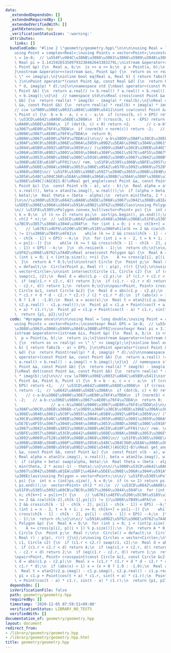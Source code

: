 ```yaml
---
data:
  _extendedDependsOn: []
  _extendedRequiredBy: []
  _extendedVerifiedWith: []
  _pathExtension: hpp
  _verificationStatusIcon: ':warning:'
  attributes:
    links: []
  bundledCode: "#line 2 \"geometry/geometry.hpp\"\n\n\n\nusing Real = long double;\n\
    using Point = complex<Real>;\nusing Points = vector<Point>;\nconstexpr Real EPS\
    \ = 1e-8;  // \u554F\u984C\u306B\u3088\u3063\u3066\u5909\u3048\u308B\uFF01\nconstexpr\
    \ Real pi = 3.141592653589793238462643383279L;\nistream &operator>>(istream &is,\
    \ Point &p) {\n  Real a, b;\n  is >> a >> b;\n  p = Point(a, b);\n  return is;\n\
    }\nostream &operator<<(ostream &os, Point &p) {\n  return os << real(p) << \"\
    \ \" << imag(p);\n}\ninline bool eq(Real a, Real b) { return fabs(b - a) < EPS;\
    \ }\n\nPoint operator*(const Point &p, const Real &d) {\n  return Point(real(p)\
    \ * d, imag(p) * d);\n}\n\nnamespace std {\nbool operator<(const Point &a, const\
    \ Point &b) {\n  return a.real() != b.real() ? a.real() < b.real() : a.imag()\
    \ < b.imag();\n}\n}  // namespace std\n\nReal cross(const Point &a, const Point\
    \ &b) {\n  return real(a) * imag(b) - imag(a) * real(b);\n}\nReal dot(const Point\
    \ &a, const Point &b) {\n  return real(a) * real(b) + imag(a) * imag(b);\n}\n\n\
    // ccw \u70B9\u306E\u9032\u884C\u65B9\u5411\nint ccw(const Point &a, Point b,\
    \ Point c) {\n  b = b - a, c = c - a;\n  if (cross(b, c) > EPS) return +1;   //\
    \ \u53CD\u6642\u8A08\u56DE\u308A\n  if (cross(b, c) < -EPS) return -1;  // \u6642\
    \u8A08\u56DE\u308A\n  if (dot(b, c) < 0) return +2;       // c-a-b\u306E\u9806\
    \u3067\u4E00\u76F4\u7DDA\n  if (norm(b) < norm(c)) return -2;   // a-b-c\u306E\
    \u9806\u3067\u4E00\u76F4\u7DDA\n  return 0;                           // a-c-b\u306E\
    \u9806\u3067\u4E00\u76F4\u7DDA\n}\n\n// a-b\u30D9\u30AF\u30C8\u30EB\u3068b-c\u30D9\
    \u30AF\u30C8\u30EB\u306E\u306A\u3059\u89D2\u5EA6\u306E\u3046\u3061\u5C0F\u3055\
    \u3044\u65B9\u3092\u8FD4\u3059\n// (\u30D9\u30AF\u30C8\u30EB\u540C\u58EB\u306E\
    \u306A\u3059\u89D2\u3001\u3059\u306A\u308F\u3061\u5E7E\u4F55\u3067\u3044\u3046\
    \u3068\u3053\u308D\u306E\u300C\u5916\u89D2\u300D\u3067\u3042\u308B\u3053\u3068\
    \u306B\u6CE8\u610F\uFF01)\n// rem. \u51F8\u5305\u306B\u5BFE\u3057\u3066\u53CD\u6642\
    \u8A08\u56DE\u308A\u306B\u3053\u306E\u95A2\u6570\u3092\u9069\u7528\u3059\u308B\
    \u3068\u3001\n// \u51F8\u5305\u306E\u5927\u304D\u3055\u306B\u304B\u304B\u308F\u3089\
    \u305A\u548C\u304C360\u5EA6\u306B\u306A\u308B(\u3044\u308F\u3086\u308B\u5916\u89D2\
    \u306E\u548C)(AGC021-B)\nReal get_angle(const Point &a, const Point &b, const\
    \ Point &c) {\n  const Point v(b - a), w(c - b);\n  Real alpha = atan2(v.imag(),\
    \ v.real()), beta = atan2(w.imag(), w.real());\n  if (alpha > beta) swap(alpha,\
    \ beta);\n  Real theta = (beta - alpha);\n  return min(theta, 2 * acos(-1) - theta);\n\
    }\n\n//\u3000\u53CD\u6642\u8A08\u56DE\u308A\u3067\u3042\u308B\u81EA\u5DF1\u4EA4\
    \u5DEE\u306E\u306A\u3044\u591A\u89D2\u5F62\u306Eclass\nusing Polygon = vector<Point>;\n\
    \n// \u51F8\u5305\nPolygon convex_hull(vector<Point> ps) {\n  int n = (int)ps.size(),\
    \ k = 0;\n  if (n <= 2) return ps;\n  sort(ps.begin(), ps.end());\n  vector<Point>\
    \ ch(2 * n);\n  // \u53CD\u6642\u8A08\u5468\u308A\u306B\u51F8\u5305\u3092\u69CB\
    \u7BC9\u3057\u3066\u3044\u304F\n  for (int i = 0; i < n; ch[k++] = ps[i++]) {\n\
    \    // \u6761\u4EF6\u5206\u5C90\u5185\u306Fwhile(k >= 2 && ccw(ch[k-2],ch[k-1],ps[i])\
    \ != 1)\u3068\u7B49\u4FA1\n    while (k >= 2 && cross(ch[k - 1] - ch[k - 2], ps[i]\
    \ - ch[k - 1]) < EPS) --k;\n  }\n  for (int i = n - 2, t = k + 1; i >= 0; ch[k++]\
    \ = ps[i--]) {\n    while (k >= t && cross(ch[k - 1] - ch[k - 2], ps[i] - ch[k\
    \ - 1]) < EPS) --k;\n  }\n  ch.resize(k - 1);\n  return ch;\n}\n\n// \u591A\u89D2\
    \u5F62\u306E\u9762\u7A4D\nReal area(const Polygon &p) {\n  Real A = 0;\n  for\
    \ (int i = 0; i < (int)p.size(); ++i) {\n    A += cross(p[i], p[(i + 1) % p.size()]);\n\
    \  }\n  return A * 0.5;\n}\n\nstruct Circle {\n  Point p;\n  Real r;\n\n  Circle()\
    \ = default;\n  Circle(Point p, Real r) : p(p), r(r) {}\n};\n\nusing Circles =\
    \ vector<Circle>;\n\nint intersect(Circle c1, Circle c2) {\n  if (c1.r < c2.r)\
    \ swap(c1, c2);\n  Real d = abs(c1.p - c2.p);\n  if (c1.r + c2.r < d) return 4;\n\
    \  if (eq(c1.r + c2.r, d)) return 3;\n  if (c1.r - c2.r < d) return 2;\n  if (eq(c1.r\
    \ - c2.r, d)) return 1;\n  return 0;\n}\n\npair<Point, Point> crosspoint(const\
    \ Circle &c1, const Circle &c2) {\n  Real d = abs(c1.p - c2.p);\n  Real x = (c1.r\
    \ * c1.r + d * d - c2.r * c2.r) / (2 * c1.r * d);\n  if (abs(x) > 1) x = (x >\
    \ 0 ? 1.0 : -1.0);\n  Real a = acos(x);\n  Real t = atan2(c2.p.imag() - c1.p.imag(),\
    \ c2.p.real() - c1.p.real());\n  Point p1 = c1.p + Point(cos(t + a) * c1.r, sin(t\
    \ + a) * c1.r);\n  Point p2 = c1.p + Point(cos(t - a) * c1.r, sin(t - a) * c1.r);\n\
    \  return {p1, p2};\n}\n"
  code: "#pragma once\n\n\n\nusing Real = long double;\nusing Point = complex<Real>;\n\
    using Points = vector<Point>;\nconstexpr Real EPS = 1e-8;  // \u554F\u984C\u306B\
    \u3088\u3063\u3066\u5909\u3048\u308B\uFF01\nconstexpr Real pi = 3.141592653589793238462643383279L;\n\
    istream &operator>>(istream &is, Point &p) {\n  Real a, b;\n  is >> a >> b;\n\
    \  p = Point(a, b);\n  return is;\n}\nostream &operator<<(ostream &os, Point &p)\
    \ {\n  return os << real(p) << \" \" << imag(p);\n}\ninline bool eq(Real a, Real\
    \ b) { return fabs(b - a) < EPS; }\n\nPoint operator*(const Point &p, const Real\
    \ &d) {\n  return Point(real(p) * d, imag(p) * d);\n}\n\nnamespace std {\nbool\
    \ operator<(const Point &a, const Point &b) {\n  return a.real() != b.real() ?\
    \ a.real() < b.real() : a.imag() < b.imag();\n}\n}  // namespace std\n\nReal cross(const\
    \ Point &a, const Point &b) {\n  return real(a) * imag(b) - imag(a) * real(b);\n\
    }\nReal dot(const Point &a, const Point &b) {\n  return real(a) * real(b) + imag(a)\
    \ * imag(b);\n}\n\n// ccw \u70B9\u306E\u9032\u884C\u65B9\u5411\nint ccw(const\
    \ Point &a, Point b, Point c) {\n  b = b - a, c = c - a;\n  if (cross(b, c) >\
    \ EPS) return +1;   // \u53CD\u6642\u8A08\u56DE\u308A\n  if (cross(b, c) < -EPS)\
    \ return -1;  // \u6642\u8A08\u56DE\u308A\n  if (dot(b, c) < 0) return +2;   \
    \    // c-a-b\u306E\u9806\u3067\u4E00\u76F4\u7DDA\n  if (norm(b) < norm(c)) return\
    \ -2;   // a-b-c\u306E\u9806\u3067\u4E00\u76F4\u7DDA\n  return 0;            \
    \               // a-c-b\u306E\u9806\u3067\u4E00\u76F4\u7DDA\n}\n\n// a-b\u30D9\
    \u30AF\u30C8\u30EB\u3068b-c\u30D9\u30AF\u30C8\u30EB\u306E\u306A\u3059\u89D2\u5EA6\
    \u306E\u3046\u3061\u5C0F\u3055\u3044\u65B9\u3092\u8FD4\u3059\n// (\u30D9\u30AF\
    \u30C8\u30EB\u540C\u58EB\u306E\u306A\u3059\u89D2\u3001\u3059\u306A\u308F\u3061\
    \u5E7E\u4F55\u3067\u3044\u3046\u3068\u3053\u308D\u306E\u300C\u5916\u89D2\u300D\
    \u3067\u3042\u308B\u3053\u3068\u306B\u6CE8\u610F\uFF01)\n// rem. \u51F8\u5305\u306B\
    \u5BFE\u3057\u3066\u53CD\u6642\u8A08\u56DE\u308A\u306B\u3053\u306E\u95A2\u6570\
    \u3092\u9069\u7528\u3059\u308B\u3068\u3001\n// \u51F8\u5305\u306E\u5927\u304D\u3055\
    \u306B\u304B\u304B\u308F\u3089\u305A\u548C\u304C360\u5EA6\u306B\u306A\u308B(\u3044\
    \u308F\u3086\u308B\u5916\u89D2\u306E\u548C)(AGC021-B)\nReal get_angle(const Point\
    \ &a, const Point &b, const Point &c) {\n  const Point v(b - a), w(c - b);\n \
    \ Real alpha = atan2(v.imag(), v.real()), beta = atan2(w.imag(), w.real());\n\
    \  if (alpha > beta) swap(alpha, beta);\n  Real theta = (beta - alpha);\n  return\
    \ min(theta, 2 * acos(-1) - theta);\n}\n\n//\u3000\u53CD\u6642\u8A08\u56DE\u308A\
    \u3067\u3042\u308B\u81EA\u5DF1\u4EA4\u5DEE\u306E\u306A\u3044\u591A\u89D2\u5F62\
    \u306Eclass\nusing Polygon = vector<Point>;\n\n// \u51F8\u5305\nPolygon convex_hull(vector<Point>\
    \ ps) {\n  int n = (int)ps.size(), k = 0;\n  if (n <= 2) return ps;\n  sort(ps.begin(),\
    \ ps.end());\n  vector<Point> ch(2 * n);\n  // \u53CD\u6642\u8A08\u5468\u308A\u306B\
    \u51F8\u5305\u3092\u69CB\u7BC9\u3057\u3066\u3044\u304F\n  for (int i = 0; i <\
    \ n; ch[k++] = ps[i++]) {\n    // \u6761\u4EF6\u5206\u5C90\u5185\u306Fwhile(k\
    \ >= 2 && ccw(ch[k-2],ch[k-1],ps[i]) != 1)\u3068\u7B49\u4FA1\n    while (k >=\
    \ 2 && cross(ch[k - 1] - ch[k - 2], ps[i] - ch[k - 1]) < EPS) --k;\n  }\n  for\
    \ (int i = n - 2, t = k + 1; i >= 0; ch[k++] = ps[i--]) {\n    while (k >= t &&\
    \ cross(ch[k - 1] - ch[k - 2], ps[i] - ch[k - 1]) < EPS) --k;\n  }\n  ch.resize(k\
    \ - 1);\n  return ch;\n}\n\n// \u591A\u89D2\u5F62\u306E\u9762\u7A4D\nReal area(const\
    \ Polygon &p) {\n  Real A = 0;\n  for (int i = 0; i < (int)p.size(); ++i) {\n\
    \    A += cross(p[i], p[(i + 1) % p.size()]);\n  }\n  return A * 0.5;\n}\n\nstruct\
    \ Circle {\n  Point p;\n  Real r;\n\n  Circle() = default;\n  Circle(Point p,\
    \ Real r) : p(p), r(r) {}\n};\n\nusing Circles = vector<Circle>;\n\nint intersect(Circle\
    \ c1, Circle c2) {\n  if (c1.r < c2.r) swap(c1, c2);\n  Real d = abs(c1.p - c2.p);\n\
    \  if (c1.r + c2.r < d) return 4;\n  if (eq(c1.r + c2.r, d)) return 3;\n  if (c1.r\
    \ - c2.r < d) return 2;\n  if (eq(c1.r - c2.r, d)) return 1;\n  return 0;\n}\n\
    \npair<Point, Point> crosspoint(const Circle &c1, const Circle &c2) {\n  Real\
    \ d = abs(c1.p - c2.p);\n  Real x = (c1.r * c1.r + d * d - c2.r * c2.r) / (2 *\
    \ c1.r * d);\n  if (abs(x) > 1) x = (x > 0 ? 1.0 : -1.0);\n  Real a = acos(x);\n\
    \  Real t = atan2(c2.p.imag() - c1.p.imag(), c2.p.real() - c1.p.real());\n  Point\
    \ p1 = c1.p + Point(cos(t + a) * c1.r, sin(t + a) * c1.r);\n  Point p2 = c1.p\
    \ + Point(cos(t - a) * c1.r, sin(t - a) * c1.r);\n  return {p1, p2};\n}\n"
  dependsOn: []
  isVerificationFile: false
  path: geometry/geometry.hpp
  requiredBy: []
  timestamp: '2020-12-05 07:59:51+09:00'
  verificationStatus: LIBRARY_NO_TESTS
  verifiedWith: []
documentation_of: geometry/geometry.hpp
layout: document
redirect_from:
- /library/geometry/geometry.hpp
- /library/geometry/geometry.hpp.html
title: geometry/geometry.hpp
---
```

